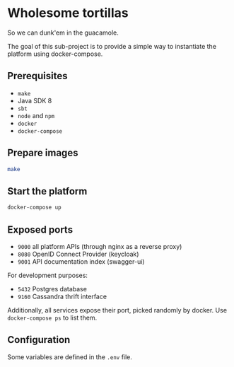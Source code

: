 # Wholesome tortillas
So we can dunk'em in the guacamole.

The goal of this sub-project is to provide a simple way to
instantiate the platform using docker-compose.

## Prerequisites

- `make`
- Java SDK 8
- `sbt`
- `node` and `npm`
- `docker`
- `docker-compose`

## Prepare images
```bash
make
```

## Start the platform

```bash
docker-compose up
```

## Exposed ports

- `9000` all platform APIs (through nginx as a reverse proxy)
- `8080` OpenID Connect Provider (keycloak)
- `9001` API documentation index (swagger-ui)

For development purposes:
- `5432` Postgres database
- `9160` Cassandra thrift interface

Additionally, all services expose their port, picked randomly by docker.
Use `docker-compose ps` to list them.
 
## Configuration

Some variables are defined in the `.env` file.

